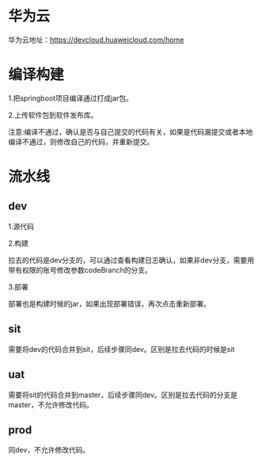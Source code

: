 # 华为云

华为云地址：https://devcloud.huaweicloud.com/home

# 编译构建
1.把springboot项目编译通过打成jar包。

2.上传软件包到软件发布库。

注意:编译不通过，确认是否与自己提交的代码有关，如果是代码漏提交或者本地编译不通过，则修改自己的代码，并重新提交。

# 流水线

## dev

1.源代码

2.构建

拉去的代码是dev分支的，可以通过查看构建日志确认，如果非dev分支，需要用带有权限的账号修改参数codeBranch的分支。

3.部署

部署也是构建时候的jar，如果出现部署错误，再次点击重新部署。

## sit

需要将dev的代码合并到sit，后续步骤同dev。区别是拉去代码的时候是sit

## uat
需要将sit的代码合并到master，后续步骤同dev。区别是拉去代码的分支是master，不允许修改代码。

## prod
同dev，不允许修改代码。

